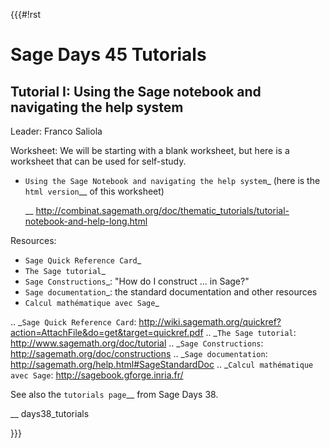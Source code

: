 {{{#!rst

Sage Days 45 Tutorials
======================

Tutorial I: Using the Sage notebook and navigating the help system
------------------------------------------------------------------

 Leader: Franco Saliola

 Worksheet: We will be starting with a blank worksheet, but here is a worksheet that can be used for self-study.

 - `Using the Sage Notebook and navigating the help system`_
   (here is the `html version`__ of this worksheet)

   __ http://combinat.sagemath.org/doc/thematic_tutorials/tutorial-notebook-and-help-long.html

 Resources:

 - `Sage Quick Reference Card`_
 - `The Sage tutorial`_
 - `Sage Constructions`_: "How do I construct ... in Sage?"
 - `Sage documentation`_: the standard documentation and other resources
 - `Calcul mathématique avec Sage`_

.. _`Sage Quick Reference Card`: http://wiki.sagemath.org/quickref?action=AttachFile&do=get&target=quickref.pdf
.. _`The Sage tutorial`: http://www.sagemath.org/doc/tutorial
.. _`Sage Constructions`: http://sagemath.org/doc/constructions
.. _`Sage documentation`: http://sagemath.org/help.html#SageStandardDoc
.. _`Calcul mathématique avec Sage`: http://sagebook.gforge.inria.fr/



See also the `tutorials page`__ from Sage Days 38.

__ days38_tutorials

}}}
